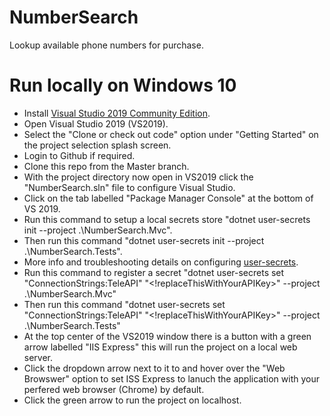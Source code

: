 # NumberSearch
 Lookup available phone numbers for purchase.

# Run locally on Windows 10
* Install [Visual Studio 2019 Community Edition](https://visualstudio.microsoft.com/vs/).
* Open Visual Studio 2019 (VS2019).
* Select the "Clone or check out code" option under "Getting Started" on the project selection splash screen.
* Login to Github if required.
* Clone this repo from the Master branch.
* With the project directory now open in VS2019 click the "NumberSearch.sln" file to configure Visual Studio.
* Click on the tab labelled "Package Manager Console" at the bottom of VS 2019.
* Run this command to setup a local secrets store "dotnet user-secrets init --project .\NumberSearch.Mvc".
* Then run this command "dotnet user-secrets init --project .\NumberSearch.Tests".
* More info and troubleshooting details on configuring [user-secrets](https://docs.microsoft.com/en-us/aspnet/core/security/app-secrets?view=aspnetcore-3.0&tabs=windows).
* Run this command to register a secret "dotnet user-secrets set "ConnectionStrings:TeleAPI" "<!replaceThisWithYourAPIKey>" --project .\NumberSearch.Mvc"
* Then run this command "dotnet user-secrets set "ConnectionStrings:TeleAPI" "<!replaceThisWithYourAPIKey>" --project .\NumberSearch.Tests"
* At the top center of the VS2019 window there is a button with a green arrow labelled "IIS Express" this will run the project on a local web server.
* Click the dropdown arrow next to it to and hover over the "Web Browswer" option to set ISS Express to lanuch the application with your perfered web browser (Chrome) by default.
* Click the green arrow to run the project on localhost.
